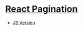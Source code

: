 # [React Pagination](https://xxxreact-paginationxxx.netlify.app/)

- [JS Version](https://github.com/vvhys0ser10us/js-pagination)
